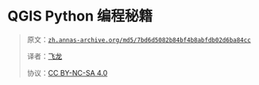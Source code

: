 # QGIS Python 编程秘籍

> 原文：[`zh.annas-archive.org/md5/7bd6d5082b84bf4b8abfdb02d6ba84cc`](https://zh.annas-archive.org/md5/7bd6d5082b84bf4b8abfdb02d6ba84cc)
> 
> 译者：[飞龙](https://github.com/wizardforcel)
> 
> 协议：[CC BY-NC-SA 4.0](http://creativecommons.org/licenses/by-nc-sa/4.0/)
